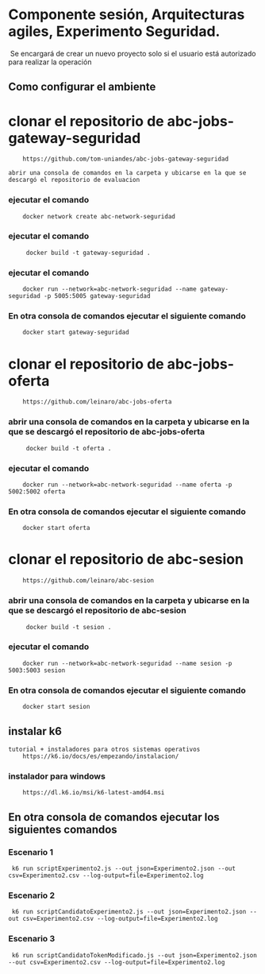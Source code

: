# Componente sesión, Arquitecturas agiles, Experimento Seguridad.
​
Se encargará de crear un nuevo proyecto solo si el usuario está autorizado para realizar la operación​

## Como configurar el ambiente
# clonar el repositorio de abc-jobs-gateway-seguridad
        https://github.com/tom-uniandes/abc-jobs-gateway-seguridad

    abrir una consola de comandos en la carpeta y ubicarse en la que se descargó el repositorio de evaluacion

### ejecutar el comando 
        docker network create abc-network-seguridad

### ejecutar el comando
         docker build -t gateway-seguridad .

### ejecutar el comando
        docker run --network=abc-network-seguridad --name gateway-seguridad -p 5005:5005 gateway-seguridad

### En otra consola de comandos ejecutar el siguiente comando
        docker start gateway-seguridad

# clonar el repositorio de abc-jobs-oferta
        https://github.com/leinaro/abc-jobs-oferta

### abrir una consola de comandos en la carpeta y ubicarse en la que se descargó el repositorio de abc-jobs-oferta
         docker build -t oferta .

### ejecutar el comando
        docker run --network=abc-network-seguridad --name oferta -p 5002:5002 oferta

### En otra consola de comandos ejecutar el siguiente comando
        docker start oferta

# clonar el repositorio de abc-sesion
        https://github.com/leinaro/abc-sesion

### abrir una consola de comandos en la carpeta y ubicarse en la que se descargó el repositorio de abc-sesion
         docker build -t sesion .

### ejecutar el comando
        docker run --network=abc-network-seguridad --name sesion -p 5003:5003 sesion

### En otra consola de comandos ejecutar el siguiente comando
        docker start sesion

## instalar k6 
    tutorial + instaladores para otros sistemas operativos
        https://k6.io/docs/es/empezando/instalacion/

  ###  instalador para windows
        https://dl.k6.io/msi/k6-latest-amd64.msi


## En otra consola de comandos ejecutar los siguientes comandos
### Escenario 1
     k6 run scriptExperimento2.js --out json=Experimento2.json --out csv=Experimento2.csv --log-output=file=Experimento2.log


### Escenario 2
     k6 run scriptCandidatoExperimento2.js --out json=Experimento2.json --out csv=Experimento2.csv --log-output=file=Experimento2.log


### Escenario 3
     k6 run scriptCandidatoTokenModificado.js --out json=Experimento2.json --out csv=Experimento2.csv --log-output=file=Experimento2.log
